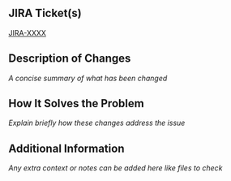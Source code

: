 <!--
  Please include:
  - JIRA ticket ID(s) (e.g., JIRA-1234)
  - A brief description of your changes
  - How these changes solve the problem

  Note: Manual testing steps are not required.
-->

## JIRA Ticket(s)
[JIRA-XXXX](https://your-jira-instance/browse/JIRA-XXXX)

## Description of Changes
_A concise summary of what has been changed_

## How It Solves the Problem  
_Explain briefly how these changes address the issue_

## Additional Information
_Any extra context or notes can be added here like files to check_
